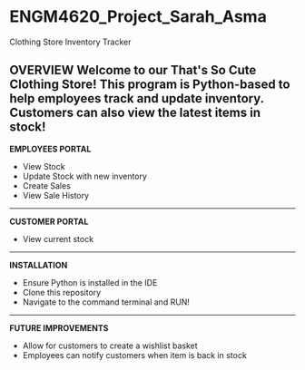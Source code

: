 ﻿# ENGM4620_Project_Sarah_Asma
 
Clothing Store Inventory Tracker 

**OVERVIEW**
Welcome to our That's So Cute Clothing Store!
This program is Python-based to help employees track and update inventory. Customers can also view the latest items in stock!
-------------------------
**EMPLOYEES PORTAL**
- View Stock
- Update Stock with new inventory
- Create Sales
- View Sale History
-------------------------
**CUSTOMER PORTAL**
- View current stock
--------------------------
**INSTALLATION**
- Ensure Python is installed in the IDE
- Clone this repository
- Navigate to the command terminal and RUN!
-------------------------
**FUTURE IMPROVEMENTS**
- Allow for customers to create a wishlist basket
- Employees can notify customers when item is back in stock
